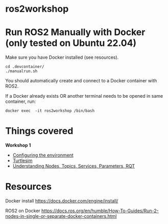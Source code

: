 # ros2workshop

# Run ROS2 Manually with Docker (only tested on Ubuntu 22.04)

Make sure you have Docker installed (see resources).

    cd .devcontainer/
    ./manualrun.sh

You should automatically create and connect to a Docker container with ROS2.

If a Docker already exists OR another terminal needs to be opened in same container, run:

    docker exec  -it ros2workshop /bin/bash


# Things covered
**Workshop 1**
 - [Configuring the environment](https://docs.ros.org/en/humble/Tutorials/Beginner-CLI-Tools/Configuring-ROS2-Environment.html)
 - [Turtlesim](https://docs.ros.org/en/humble/Tutorials/Beginner-CLI-Tools/Introducing-Turtlesim/Introducing-Turtlesim.html)
 - [Understanding Nodes, Topics, Services, Parameters, RQT](https://docs.ros.org/en/humble/Tutorials/Beginner-CLI-Tools.html)


# Resources
Docker install https://docs.docker.com/engine/install/

ROS2 on Docker https://docs.ros.org/en/humble/How-To-Guides/Run-2-nodes-in-single-or-separate-docker-containers.html